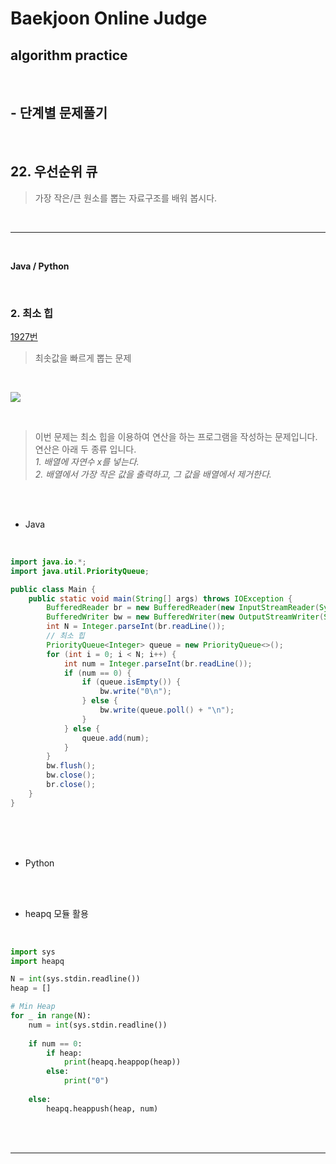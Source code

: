 # Baekjoon Online Judge

## algorithm practice
<br>

## - 단계별 문제풀기
<br>

## 22. 우선순위 큐

> 가장 작은/큰 원소를 뽑는 자료구조를 배워 봅시다.

<br>

---

<br>

**Java / Python**

<br>

### 2. 최소 힙
[1927번](https://www.acmicpc.net/problem/1927) 
> 최솟값을 빠르게 뽑는 문제

<br>

![](https://images.velog.io/images/jini_eun/post/d4191c70-367e-4859-a9ed-7d1e7f6bd790/image.png)

<br>

> 이번 문제는 최소 힙을 이용하여 연산을 하는 프로그램을 작성하는 문제입니다. 연산은 아래 두 종류 입니다. <br>
*1. 배열에 자연수 x를 넣는다.*<br> 
*2. 배열에서 가장 작은 값을 출력하고, 그 값을 배열에서 제거한다.* 

<br><br>

- Java

<br>

```java
import java.io.*;
import java.util.PriorityQueue;

public class Main {
	public static void main(String[] args) throws IOException {
		BufferedReader br = new BufferedReader(new InputStreamReader(System.in));
		BufferedWriter bw = new BufferedWriter(new OutputStreamWriter(System.out));
		int N = Integer.parseInt(br.readLine());
		// 최소 힙
		PriorityQueue<Integer> queue = new PriorityQueue<>();
		for (int i = 0; i < N; i++) {
			int num = Integer.parseInt(br.readLine());
			if (num == 0) {
				if (queue.isEmpty()) {
					bw.write("0\n");
				} else {
					bw.write(queue.poll() + "\n");
				}
			} else {
				queue.add(num);
			}
		}
		bw.flush();
		bw.close();
		br.close();
	}
}
```


<br><br><br>

- Python 

<br><br>

- heapq 모듈 활용

<br>

```python
import sys
import heapq

N = int(sys.stdin.readline())
heap = []

# Min Heap
for _ in range(N):
    num = int(sys.stdin.readline())
    
    if num == 0:
        if heap:
            print(heapq.heappop(heap))
        else:
            print("0")
        
    else:
        heapq.heappush(heap, num)
```

<br><br>

---

<br>


